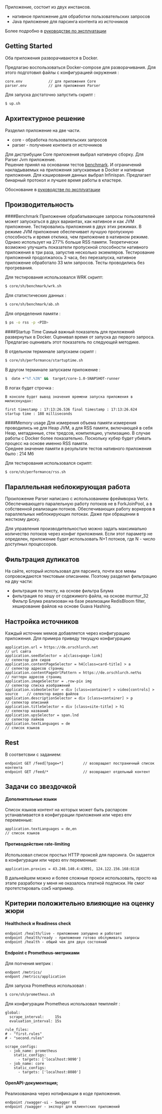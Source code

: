Приложение, состоит из двух инстансов. 
 - нативное приложение для обработки пользовательских запросов  
 - Java приложение для парсинга контента из источников
 
Более подробно в [руководстве по эксплуатации](https://ya.ru")

## Getting Started
Оба приложения разворачиваются в Docker. 

Предлагаю воспользоваться Docker-compose для разворачивания. Для этого подготовил файлы с конфигурацией окружения :
```text
core.env            // для приложения Core
parser.env          // для приложения Parser
```
Для запуска достаточно запустить скрипт :
```bash
$ up.sh
```

## Архитектурное решение

Разделил приложение на две части. 
 - сore - обработка пользовательских запросов
 - parser - получение контента от источников 
 
Для дистрибуции Core приложения выбрал нативную сборку. Для Parser Jvm приложение.  
Решение принял на основании тестов [benchmark](#benchmark). И ограничений накладываемых на приложения запускаемые в Docker и нативные приложения.
Для кэширования данных выбрал Infinispan.
Предлагает бинарный протокол и лучшее время работы в кластере.
 
 
Обоснование в [руководстве по эксплуатации](https://ya.ru")

## Производительность 
<a name="benchmark"></a>
####Benchmark
Приложение обрабатывающее запросы пользователей может запускаться в двух вариантах, как нативное и как JVM приложение.
Тестировались приложения в двух этих режимах. В режиме JVM приложение обеспечивает лучшую пропускную способность и время отклика, чем приложение в нативном режиме.
Однако использует на 277% больше RSS памяти. Теоретически возможно улучшить показатели пропускной способности нативного приложения в три раза, запустив несколько экземляров.
Тестирование приложений продолжалось 3 часа, без перезапуска, нативное приложение обработало 33 млн запросов. Тесты проводились без прогревания.

Для тестирования использовался WRK скрипт:

```bash
$ core/sh/benchmark/wrk.sh
```

Для статистических данных :
```bash
$ core/sh/benchmark/ab.sh
```

Для определения памяти :
```bash
$ ps -o rss -p <PID>
```

####Startup Time
Самый важный показатель для приложений развернутых в Docker. Оценивал время от запуска до первого запроса.
Предлагаю оценивать этот показатель по следующей методике.

В отдельном терминале запускаем скрипт : 
```bash
$ core/sh/performance/startuptime.sh
```
В другом терминале запускаем приложение :
```bash
$  date +"%T.%3N" &&  target/core-1.0-SNAPSHOT-runner 
```
В логах будет строчка : 
```text
В консоле будет вывод значения времени запуска приложения в милисекундах:

first timestamp : 17:13:26.536 final timestamp : 17:13:26.624
startup time : 188 milliseconds
```

####Memory usage
Для измерения объема памяти измерения проводились не для Heap JVM, а для RSS памяти, включающей в себя Heap, метаданные, стек тредсов, компиляцию, утилизацию. В случае работы с Docker более показательно.
Поскольку кубер будет убивать процесс на основе именно RSS памяти.  
Среднее значение памяти в результате тестов нативного приложения было : 214 Мб

Для тестирования использовался скрипт:
```bash
$ core/sh/performance/rss.sh
```

## Параллельная неблокирующая работа 

Проиложение Parser написано с использованием фреймворка Vertx. Обеспечивающего паралельную работу потоков не в ForkJoinPool, а в собственной реализации потоков. Обеспечивающих работу воркеров в параллельных неблокирующих потоках. Даже при обращении в жесткому диску.

Для управления производительностью можно задать максимально количество потоков через конфиг приложения. Если этот параметр не определен, приложение будет использовать N+1 потоков, где N - число доступных процессоров.

## Фильтрация дуликатов
На сайте, который использовал для парсинга, почти все мемы сопровождаются текстовым описанием. Поэтому разделил фильтрацию на дву части:
 - фильтрация по тексту, на основе фильтра Блума
 - фильтрация по хешу от содежимого файла, на основе murmur_32
Фильтр Блума реализован на базе реализации RedisBloom filter, хеширование файлов на основе Guava Hashing.

## Настройка источников
Каждый источник мемов добавляется через конфигурацию приложения. Для примера приведу текущую конфигурацию
```properties
application.url = https://de.orschlurch.net                                     // url сайта
application.seedSelector = a[class=page-link]                                   // селектор для сидов
application.contentPageSelector = h4[class=card-title] > a                      // селектор адресов страниц
application.contentPageUrlPattern = https://de.orschlurch.net%s                 // паттерн адресов страниц
application.imageSelector = .row-pix img                                        // селектор списка изображений
application.videoSelector = div [class=container] > video[controls] > source    // селектор видео файлов
application.descriptionSelector = div [class=container] > p                     // селектор описаний
application.titleSelector = div [class=site-title] > h1                         // селектор названий
application.upsSelector = span.lnd                                              // селектор лайков
application.textLanguages = de                                                  // список языков 
```

## Rest 
В соответсвии с заданием:
```text
endpoint GET /feed[?page=*]         // возвращает постраничный список контента
endpoint GET /feed/*                // возвращает отдельный контент
```

## Задачи со звездочкой
#### Дополнительные языки
Список языков контент на которых может быть распарсен устанавливается в конфигурации приложения или через env переменные:
```properties
application.textLanguages = de,en                                                  // список языков 
```
#### Противодействие rate-limiting
Использовал список простых HTTP проксей для парсинга. Он задается в конфигурации или через env переменные:
```properties
application.proxies = 43.246.140.4:43091, 124.122.156.168:8118
```
В дальнейшем можно и более сложные прокси использовать, просто на этапе разработки у меня не оказалось платной подписки. Не смог протетстировать сок5 например.

## Критерии положительно влияющие на оценку жюри
#### Healthcheck и Readiness check
```text
endpoint /health/live - приложение запущено и работает
endpoint /health/ready - приложение готово обслуживать запросы
endpoint /health - общий чек для двух состояний 
```

#### Endpoint с Prometheus-метриками
Для полчения метрик :
```text
endpont /metrics/                   
endpont /metrics/application
```

Для запуска Prometheus использовал :

```bash
$ core/sh/prometheus.sh
```

Для конфигурации Prometheus использовал темплейт : 

```text
global:
  scrape_interval:     15s
  evaluation_interval: 15s

rule_files:
# - "first.rules"
# - "second.rules"

scrape_configs:
  - job_name: prometheus
    static_configs:
      - targets: ['localhost:9090']
  - job_name: core
    static_configs:
      - targets: ['localhost:8080']
```

#### OpenAPI-документация;
Реализованана через нотификации в коде приложения.
```text
endpoint /swagger-ui - Swagger UI
endpoint /swagger - экспорт для клиентских приложений
```